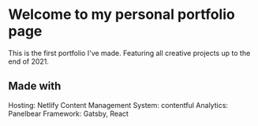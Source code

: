 # Welcome to my personal portfolio page
This is the first portfolio I've made. Featuring all creative projects up to the end of 2021.

## Made with
Hosting: Netlify
Content Management System: contentful
Analytics: Panelbear
Framework: Gatsby, React
